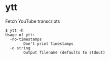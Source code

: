 # ytt
Fetch YouTube transcripts

```
$ ytt -h
Usage of ytt:
  -no-timestamps
        Don't print timestamps
  -o string
        Output filename (defaults to stdout)
```
